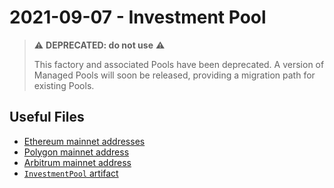 # 2021-09-07 - Investment Pool

> ⚠️ **DEPRECATED: do not use** ⚠️
>
> This factory and associated Pools have been deprecated. A version of Managed Pools will soon be released, providing a migration path for existing Pools.

## Useful Files

- [Ethereum mainnet addresses](./output/mainnet.json)
- [Polygon mainnet address](./output/polygon.json)
- [Arbitrum mainnet address](./output/arbitrum.json)
- [`InvestmentPool` artifact](./artifact/InvestmentPool.json)
